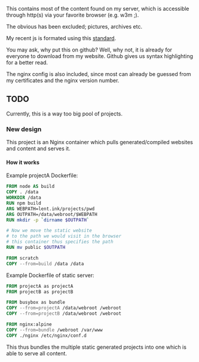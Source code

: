 This contains most of the content found on my server,
which is accessible through http(s) via your favorite browser (e.g. w3m ;).

The obvious has been excluded; pictures, archives etc.

My recent js is formated using this [standard](https://www.npmjs.com/package/standard).

You may ask, why put this on github?
Well, why not, it is already for everyone to download from my website.
Github gives us syntax highlighting for a better read.


The nginx config is also included, since most can already be guessed
from my certificates and the nginx version number.


## TODO

Currently,
this is a way too big pool of projects.

### New design

This project is an Nginx container which pulls generated/compiled websites
and content and serves it.

#### How it works

Example projectA Dockerfile:
```Dockerfile
FROM node AS build
COPY . /data
WORKDIR /data
RUN npm build
ARG WEBPATH=lent.ink/projects/pwd
ARG OUTPATH=/data/webroot/$WEBPATH
RUN mkdir -p `dirname $OUTPATH`

# Now we move the static website
# to the path we would visit in the browser
# this container thus specifies the path
RUN mv public $OUTPATH

FROM scratch
COPY --from=build /data /data
```

Example Dockerfile of static server:
```Dockerfile
FROM projectA as projectA
FROM projectB as projectB

FROM busybox as bundle
COPY --from=projectA /data/webroot /webroot
COPY --from=projectB /data/webroot /webroot

FROM nginx:alpine
COPY --from=bundle /webroot /var/www
COPY ./nginx /etc/nginx/conf.d

```
This thus bundles the multiple static generated projects
into one which is able to serve all content.

